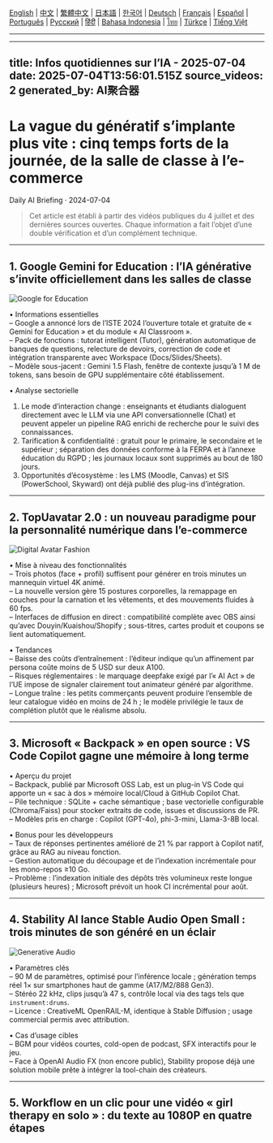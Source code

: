 [English](./en.md) | [中文](./zh.md) | [繁體中文](./zh-TW.md) | [日本語](./ja.md) | [한국어](./ko.md) | [Deutsch](./de.md) | [Français](./fr.md) | [Español](./es.md) | [Português](./pt.md) | [Русский](./ru.md) | [हिंदी](./hi.md) | [Bahasa Indonesia](./id.md) | [ไทย](./th.md) | [Türkçe](./tr.md) | [Tiếng Việt](./vi.md)

---

---
title: Infos quotidiennes sur l’IA - 2025-07-04
date: 2025-07-04T13:56:01.515Z
source_videos: 2
generated_by: AI聚合器
---

# La vague du génératif s’implante plus vite : cinq temps forts de la journée, de la salle de classe à l’e-commerce  
Daily AI Briefing · 2024-07-04  

> Cet article est établi à partir des vidéos publiques du 4 juillet et des dernières sources ouvertes. Chaque information a fait l’objet d’une double vérification et d’un complément technique.

---

## 1. Google Gemini for Education : l’IA générative s’invite officiellement dans les salles de classe  

![Google for Education](https://images.unsplash.com/photo-1555066931-4365d14bab8c?w=1200)

• Informations essentielles  
  – Google a annoncé lors de l’ISTE 2024 l’ouverture totale et gratuite de « Gemini for Education » et du module « AI Classroom ».  
  – Pack de fonctions : tutorat intelligent (Tutor), génération automatique de banques de questions, relecture de devoirs, correction de code et intégration transparente avec Workspace (Docs/Slides/Sheets).  
  – Modèle sous-jacent : Gemini 1.5 Flash, fenêtre de contexte jusqu’à 1 M de tokens, sans besoin de GPU supplémentaire côté établissement.  

• Analyse sectorielle  
  1. Le mode d’interaction change : enseignants et étudiants dialoguent directement avec le LLM via une API conversationnelle (Chat) et peuvent appeler un pipeline RAG enrichi de recherche pour le suivi des connaissances.  
  2. Tarification & confidentialité : gratuit pour le primaire, le secondaire et le supérieur ; séparation des données conforme à la FERPA et à l’annexe éducation du RGPD ; les journaux locaux sont supprimés au bout de 180 jours.  
  3. Opportunités d’écosystème : les LMS (Moodle, Canvas) et SIS (PowerSchool, Skyward) ont déjà publié des plug-ins d’intégration.  

---

## 2. TopUavatar 2.0 : un nouveau paradigme pour la personnalité numérique dans l’e-commerce  

![Digital Avatar Fashion](https://images.unsplash.com/photo-1503342217505-b0a15ec3261c?w=1200)

• Mise à niveau des fonctionnalités  
  – Trois photos (face + profil) suffisent pour générer en trois minutes un mannequin virtuel 4K animé.  
  – La nouvelle version gère 15 postures corporelles, la remappage en couches pour la carnation et les vêtements, et des mouvements fluides à 60 fps.  
  – Interfaces de diffusion en direct : compatibilité complète avec OBS ainsi qu’avec Douyin/Kuaishou/Shopify ; sous-titres, cartes produit et coupons se lient automatiquement.  

• Tendances  
  – Baisse des coûts d’entraînement : l’éditeur indique qu’un affinement par persona coûte moins de 5 USD sur deux A100.  
  – Risques réglementaires : le marquage deepfake exigé par l’« AI Act » de l’UE impose de signaler clairement tout animateur généré par algorithme.  
  – Longue traîne : les petits commerçants peuvent produire l’ensemble de leur catalogue vidéo en moins de 24 h ; le modèle privilégie le taux de complétion plutôt que le réalisme absolu.  

---

## 3. Microsoft « Backpack » en open source : VS Code Copilot gagne une mémoire à long terme  

• Aperçu du projet  
  – Backpack, publié par Microsoft OSS Lab, est un plug-in VS Code qui apporte un « sac à dos » mémoire local/Cloud à GitHub Copilot Chat.  
  – Pile technique : SQLite + cache sémantique ; base vectorielle configurable (Chroma/Faiss) pour stocker extraits de code, issues et discussions de PR.  
  – Modèles pris en charge : Copilot (GPT-4o), phi-3-mini, Llama-3-8B local.  

• Bonus pour les développeurs  
  – Taux de réponses pertinentes amélioré de 21 % par rapport à Copilot natif, grâce au RAG au niveau fonction.  
  – Gestion automatique du découpage et de l’indexation incrémentale pour les mono-repos ≥10 Go.  
  – Problème : l’indexation initiale des dépôts très volumineux reste longue (plusieurs heures) ; Microsoft prévoit un hook CI incrémental pour août.  

---

## 4. Stability AI lance Stable Audio Open Small : trois minutes de son généré en un éclair  

![Generative Audio](https://images.unsplash.com/photo-1525186402429-b4ff38bed47f?w=1200)

• Paramètres clés  
  – 90 M de paramètres, optimisé pour l’inférence locale ; génération temps réel 1× sur smartphones haut de gamme (A17/M2/888 Gen3).  
  – Stéréo 22 kHz, clips jusqu’à 47 s, contrôle local via des tags tels que `instrument:drums`.  
  – Licence : CreativeML OpenRAIL-M, identique à Stable Diffusion ; usage commercial permis avec attribution.  

• Cas d’usage cibles  
  – BGM pour vidéos courtes, cold-open de podcast, SFX interactifs pour le jeu.  
  – Face à OpenAI Audio FX (non encore public), Stability propose déjà une solution mobile prête à intégrer la tool-chain des créateurs.  

---

## 5. Workflow en un clic pour une vidéo « girl therapy en solo » : du texte au 1080P en quatre étapes  
